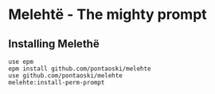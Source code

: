 # Melehtë - The mighty prompt

## Installing Melethë

```
use epm
epm install github.com/pontaoski/melehte
use github.com/pontaoski/melehte
melehte:install-perm-prompt
```

